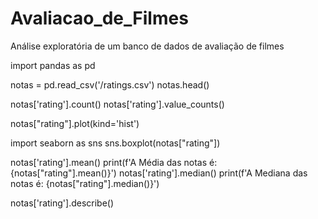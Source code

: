 # Avaliacao_de_Filmes
Análise exploratória de um banco de dados de avaliação de filmes

import pandas as pd

notas = pd.read_csv('/ratings.csv')
notas.head()

notas['rating'].count()
notas['rating'].value_counts()

notas["rating"].plot(kind='hist')

import seaborn as sns
sns.boxplot(notas["rating"])

notas['rating'].mean()
print(f'A Média das notas é: {notas["rating"].mean()}')
notas['rating'].median()
print(f'A Mediana das notas é: {notas["rating"].median()}')


notas['rating'].describe()


